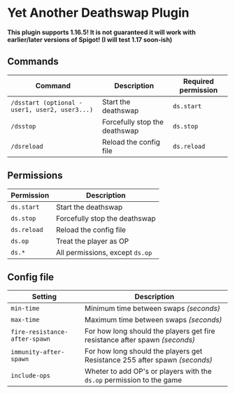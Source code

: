 # Yet Another Deathswap Plugin

**This plugin supports 1.16.5! It is not guaranteed it will work with earlier/later versions of Spigot! (I will test 1.17 soon-ish)**

## Commands

| Command                                        | Description                   | Required permission |
| ---------------------------------------------- | ----------------------------- | ------------------- |
| `/dsstart (optional - user1, user2, user3...)` | Start the deathswap           | `ds.start`          |
| `/dsstop`                                      | Forcefully stop the deathswap | `ds.stop`           |
| `/dsreload`                                    | Reload the config file        | `ds.reload`         |

## Permissions

| Permission  | Description                     |
| ----------- | ------------------------------- |
| `ds.start`  | Start the deathswap             |
| `ds.stop`   | Forcefully stop the deathswap   |
| `ds.reload` | Reload the config file          |
| `ds.op`     | Treat the player as OP          |
| `ds.*`      | All permissions, except `ds.op` |

## Config file

| Setting                       | Description                                                                 |
| ----------------------------- | --------------------------------------------------------------------------- |
| `min-time`                    | Minimum time between swaps _(seconds)_                                      |
| `max-time`                    | Maximum time between swaps _(seconds)_                                      |
| `fire-resistance-after-spawn` | For how long should the players get fire resistance after spawn _(seconds)_ |
| `immunity-after-spawn`        | For how long should the players get Resistance 255 after spawn _(seconds)_  |
| `include-ops`                 | Wheter to add OP's or players with the `ds.op` permission to the game       |
